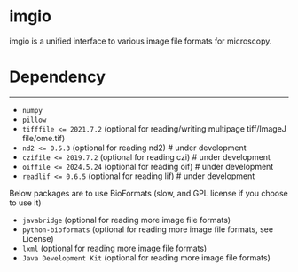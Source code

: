 # imgio
imgio is a unified interface to various image file formats for microscopy.

# Dependency
-----------------------------
* `numpy`
* `pillow`
* `tifffile <= 2021.7.2` (optional for reading/writing multipage tiff/ImageJ file/ome.tif)
* `nd2 <= 0.5.3` (optional for reading nd2) # under development
* `czifile <= 2019.7.2`  (optional for reading czi) # under development
* `oiffile <= 2024.5.24` (optional for reading oif) # under development
* `readlif <= 0.6.5` (optional for reading lif)  # under development

Below packages are to use BioFormats (slow, and GPL license if you choose to use it)
* `javabridge` (optional for reading more image file formats)
* `python-bioformats` (optional for reading more image file formats, see License)
* `lxml` (optional for reading more image file formats)
* `Java Development Kit` (optional for reading more image file formats)
